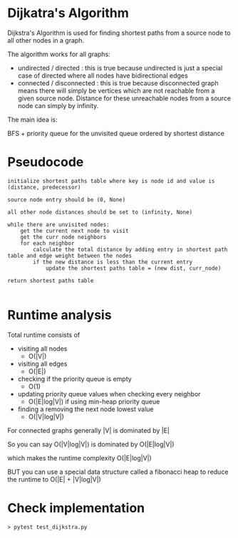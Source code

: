 # Dijkatra's Algorithm

Dijkstra's Algorithm is used for finding shortest paths from a source node to all other nodes in a graph.

The algorithm works for all graphs:

- undirected / directed : this is true because undirected is just a special case of directed where all nodes have bidirectional edges
- connected / disconnected : this is true because disconnected graph means there will simply be vertices which are not reachable from a given source node. Distance for these unreachable nodes from a source node can simply by infinity.

The main idea is:

BFS + priority queue for the unvisited queue ordered by shortest distance

# Pseudocode


```
initialize shortest paths table where key is node id and value is (distance, predecessor)

source node entry should be (0, None)

all other node distances should be set to (infinity, None)

while there are unvisited nodes:
    get the current next node to visit
    get the curr node neighbors
    for each neighbor
        calculate the total distance by adding entry in shortest path table and edge weight between the nodes
        if the new distance is less than the current entry
            update the shortest paths table = (new dist, curr_node)
    
return shortest paths table


```

# Runtime analysis

Total runtime consists of

- visiting all nodes
    - O(|V|)
- visiting all edges
    - O(|E|)
- checking if the priority queue is empty
    - O(1)
- updating priority queue values when checking every neighbor 
    - O(|E|log|V|) if using min-heap priority queue
- finding a removing the next node lowest value
    - O(|V|log|V|)

For connected graphs generally |V| is dominated by |E|

So you can say O(|V|log|V|) is dominated by O(|E|log|V|)

which makes the runtime complexity O(|E|log|V|)

BUT you can use a special data structure called a fibonacci heap to reduce the runtime to O(|E| + |V|log|V|)


# Check implementation

```
> pytest test_dijkstra.py
```